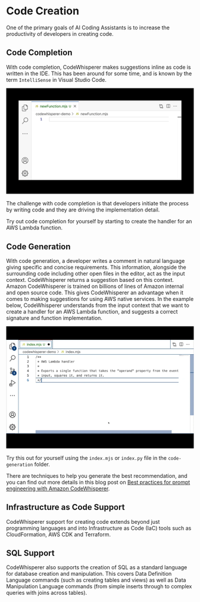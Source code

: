 # Code Creation
One of the primary goals of AI Coding Assistants is to increase the productivity of developers in creating code.

## Code Completion

With code completion, CodeWhisperer makes suggestions inline as code is written in the IDE. This has been around for some time, and is known by the term `IntelliSense` in Visual Studio Code.

![Code Completion](./code-completion/code-completion.gif)

The challenge with code completion is that developers initiate the process by writing code and they are driving the implementation detail.

Try out code completion for yourself by starting to create the handler for an AWS Lambda function.

## Code Generation

With code generation, a developer writes a comment in natural language giving specific and concise requirements. This information, alongside the surrounding code including other open files in the editor, act as the input context. CodeWhisperer returns a suggestion based on this context.
Amazon CodeWhisperer is trained on billions of lines of Amazon internal and open source code. This gives CodeWhisperer an advantage when it comes to making suggestions for using AWS native services. In the example below, CodeWhisperer understands from the input context that we want to create a handler for an AWS Lambda function, and suggests a correct signature and function implementation.

![CodeWhisperer Lambda Function](./code-generation/code-generation.gif)

Try this out for yourself using the `index.mjs` or `index.py` file in the `code-generation` folder.

There are techniques to help you generate the best recommendation, and you can find out more details in this blog post on [Best practices for prompt engineering with Amazon CodeWhisperer](https://aws.amazon.com/blogs/devops/best-practices-for-prompt-engineering-with-amazon-codewhisperer/).

## Infrastructure as Code Support
CodeWhisperer support for creating code extends beyond just programming languages and into Infrastructure as Code (IaC) tools such as CloudFormation, AWS CDK and Terraform.

## SQL Support
CodeWhisperer also supports the creation of SQL as a standard language for database creation and manipulation. This covers Data Definition Language commands (such as creating tables and views) as well as Data Manipulation Language commands (from simple inserts through to complex queries with joins across tables).

